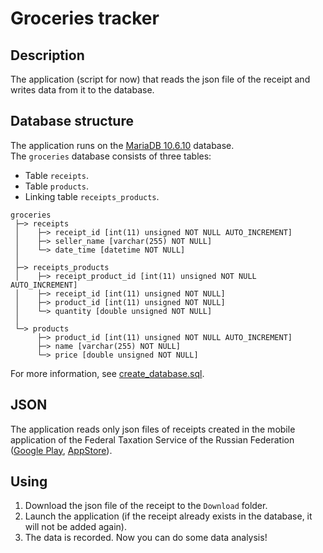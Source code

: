 # Groceries tracker #


## Description ##
The application (script for now) that reads the json file of the receipt and writes 
data from it to the database.


## Database structure ##
The application runs on the [MariaDB 10.6.10](https://mariadb.org/) database.  
The `groceries` database consists of three tables:
 * Table `receipts`.
 * Table `products`.
 * Linking table `receipts_products`.
```
groceries
 ├─> receipts
 │    ├─> receipt_id [int(11) unsigned NOT NULL AUTO_INCREMENT]
 │    ├─> seller_name [varchar(255) NOT NULL]
 │    └─> date_time [datetime NOT NULL]
 │
 ├─> receipts_products
 │    ├─> receipt_product_id [int(11) unsigned NOT NULL AUTO_INCREMENT]
 │    ├─> receipt_id [int(11) unsigned NOT NULL]
 │    ├─> product_id [int(11) unsigned NOT NULL]
 │    └─> quantity [double unsigned NOT NULL]
 │
 └─> products
      ├─> product_id [int(11) unsigned NOT NULL AUTO_INCREMENT]
      ├─> name [varchar(255) NOT NULL]
      └─> price [double unsigned NOT NULL]
```
For more information, see [create_database.sql](./create_database.sql).


## JSON ##
The application reads only json files of receipts created in the mobile application 
of the Federal Taxation Service of the Russian Federation ([Google Play](https://play.google.com/store/apps/details?id=ru.fns.billchecker),
[AppStore](https://apps.apple.com/ru/app/%D0%BF%D1%80%D0%BE%D0%B2%D0%B5%D1%80%D0%BA%D0%B0-%D0%BA%D0%B0%D1%81%D1%81%D0%BE%D0%B2%D0%BE%D0%B3%D0%BE-%D1%87%D0%B5%D0%BA%D0%B0-%D0%B2-%D1%84%D0%BD%D1%81-%D1%80%D0%BE%D1%81%D1%81%D0%B8%D0%B8/id1169353005)).


## Using ##
1. Download the json file of the receipt to the `Download` folder.
2. Launch the application (if the receipt already exists in the database, it will not be added again).
3. The data is recorded. Now you can do some data analysis!